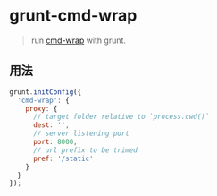 # grunt-cmd-wrap

  > run [cmd-wrap](https://github.com/crossjs/cmd-wrap) with grunt.

## 用法

```js
grunt.initConfig({
  'cmd-wrap': {
    proxy: {
      // target folder relative to `process.cwd()`
      dest: '',
      // server listening port
      port: 8000,
      // url prefix to be trimed
      pref: '/static'
    }
  }
});
```
